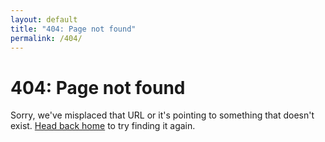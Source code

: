 ```yaml
---
layout: default
title: "404: Page not found"
permalink: /404/
---
```


# 404: Page not found
Sorry, we've misplaced that URL or it's pointing to something
that doesn't exist. <a href="/">Head back home</a> to try finding it again.
